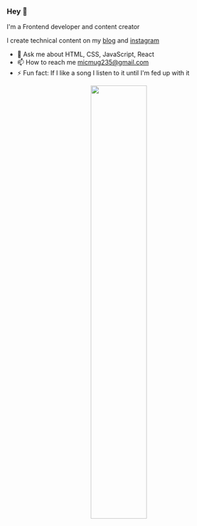 ### Hey 👋

I'm a Frontend developer and content creator 

I create technical content on my [blog](http://mugisha.hashnode.dev/) and [instagram](https://www.instagram.com/mugishdev)
<!-- - 🔭 I’m currently working on ...🤔 I’m looking for help with Finding an open-sou
- 🌱 I’m currently learning ... -->

- 💬 Ask me about HTML, CSS, JavaScript, React
- 📫 How to reach me micmug235@gmail.com
- ⚡ Fun fact: If I like a song I listen to it until I'm fed up with it

<p align="center"><img width="50%" src="https://github-readme-stats.vercel.app/api?username=mugisha23&show_icons=true" /></p>
